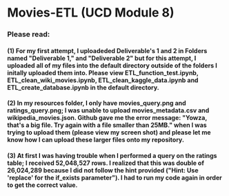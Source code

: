 # Movies-ETL (UCD Module 8)
### Please read: 
#### (1) For my first attempt, I uploadeded Deliverable's 1 and 2 in Folders named "Deliverable 1," and "Deliverable 2" but for this attempt, I uploaded all of my files into the default directory outside of the folders I initally uploaded them into.  Please view ETL_function_test.ipynb, ETL_clean_wiki_movies.ipynb, ETL_clean_kaggle_data.ipynb and ETL_create_database.ipynb in the default directory.
#### (2) In my resources folder, I only have movies_query.png and ratings_query.png; I was unable to upload movies_metadata.csv and wikipedia_movies.json. Github gave me the error message: "Yowza, that's a big file. Try again with a file smaller than 25MB." when I was trying to upload them (please view my screen shot) and please let me know how I can upload these larger files onto my repository.
#### (3) At first I was having trouble when I performed a query on the ratings table; I received 52,048,527 rows.  I realized that this was double of 26,024,289 because I did not follow the hint provided ("Hint: Use 'replace' for the if_exists parameter").  I had to run my code again in order to get the correct value.
